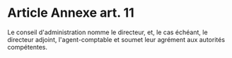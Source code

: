 # Article Annexe art. 11

Le conseil d'administration nomme le directeur, et, le cas échéant, le directeur adjoint, l'agent-comptable et soumet leur agrément aux autorités compétentes.
